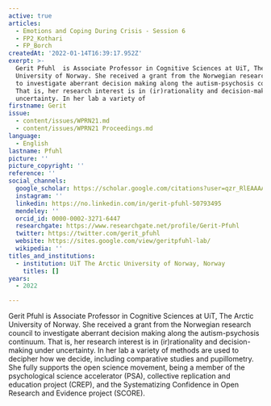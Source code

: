 ```yaml
---
active: true
articles:
  - Emotions and Coping During Crisis - Session 6
  - FP2_Kothari
  - FP_Borch
createdAt: '2022-01-14T16:39:17.952Z'
exerpt: >-
  Gerit Pfuhl  is Associate Professor in Cognitive Sciences at UiT, The Arctic
  University of Norway. She received a grant from the Norwegian research council
  to investigate aberrant decision making along the autism-psychosis continuum.
  That is, her research interest is in (ir)rationality and decision-making under
  uncertainty. In her lab a variety of 
firstname: Gerit
issue:
  - content/issues/WPRN21.md
  - content/issues/WPRN21 Proceedings.md
language:
  - English
lastname: Pfuhl
picture: ''
picture_copyright: ''
reference: ''
social_channels:
  google_scholar: https://scholar.google.com/citations?user=qzr_RlEAAAAJ&hl=en
  instagram: ''
  linkedin: https://no.linkedin.com/in/gerit-pfuhl-50793495
  mendeley: ''
  orcid_id: 0000-0002-3271-6447
  researchgate: https://www.researchgate.net/profile/Gerit-Pfuhl
  twitter: https://twitter.com/gerit_pfuhl
  website: https://sites.google.com/view/geritpfuhl-lab/
  wikipedia: ''
titles_and_institutions:
  - institution: UiT The Arctic University of Norway, Norway
    titles: []
years:
  - 2022

---
```

Gerit Pfuhl  is Associate Professor in Cognitive Sciences at UiT, The Arctic University of Norway. She received a grant from the Norwegian research council to investigate aberrant decision making along the autism-psychosis continuum. That is, her research interest is in (ir)rationality and decision-making under uncertainty. In her lab a variety of methods are used to decipher how we decide, including comparative studies and pupillometry. She fully supports the open science movement, being a member of the psychological science accelerator (PSA), collective replication and education project (CREP), and the Systematizing Confidence in Open Research and Evidence project (SCORE).